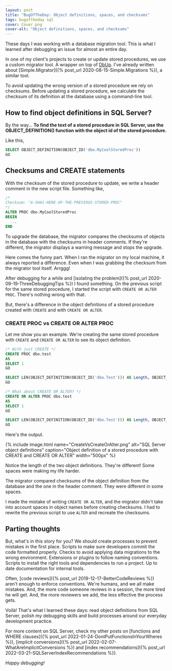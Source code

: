 ```yaml
---
layout: post
title: "BugOfTheDay: Object definitions, spaces, and checksums"
tags: bugoftheday sql
cover: Cover.png
cover-alt: "Object definitions, spaces, and checksums" 
---
```


These days I was working with a database migration tool. This is what I learned after debugging an issue for almost an entire day.

In one of my client's projects to create or update stored procedures, we use a custom migrator tool. A wrapper on top of [DbUp](https://github.com/DbUp/DbUp). I've already written about [Simple.Migrator]({% post_url 2020-08-15-Simple.Migrations %}), a similar tool.

To avoid updating the wrong version of a stored procedure we rely on checksums. Before updating a stored procedure, we calculate the checksum of its definition at the database using a command-line tool.

## How to find object definitions in SQL Server?

By the way... **To find the text of a stored procedure in SQL Server, use the OBJECT_DEFINITION() function with the object id of the stored procedure.**

Like this,

```sql
SELECT OBJECT_DEFINITION(OBJECT_ID('dbo.MyCoolStoredProc'))
GO
```

## Checksums and CREATE statements

With the checksum of the stored procedure to update, we write a header comment in the new script file. Something like,

```sql
/*
Checksum: "A-SHA1-HERE-OF-THE-PREVIOUS-STORED-PROC"
*/
ALTER PROC dbo.MyCoolStoredProc
BEGIN
  ...
END
```

To upgrade the database, the migrator compares the checksums of objects in the database with the checksums in header comments. If they're different, the migrator displays a warning message and stops the upgrade.

Here comes the funny part. When I ran the migrator on my local machine, it always reported a difference. Even when I was grabbing the checksum from the migrator tool itself. Arrggg!

After debugging for a while and [isolating the problem]({% post_url 2020-09-19-ThreeDebuggingTips %}) I found something. On the previous script for the same stored procedure, I started the script with `CREATE OR ALTER PROC`. There's nothing wrong with that.

But, there's a difference in the object definitions of a stored procedure created with `CREATE` and with `CREATE OR ALTER`.

### CREATE PROC vs CREATE OR ALTER PROC

Let me show you an example. We're creating the same stored procedure with `CREATE` and `CREATE OR ALTER` to see its object definition.

```sql
/* With just CREATE */
CREATE PROC dbo.test
AS
SELECT 1
GO

SELECT LEN(OBJECT_DEFINITION(OBJECT_ID('dbo.Test'))) AS Length, OBJECT_DEFINITION(OBJECT_ID('dbo.Test')) AS Text
GO

/* What about CREATE OR ALTER? */
CREATE OR ALTER PROC dbo.test
AS
SELECT 1
GO

SELECT LEN(OBJECT_DEFINITION(OBJECT_ID('dbo.Test'))) AS Length, OBJECT_DEFINITION(OBJECT_ID('dbo.Test')) AS Text
GO
```

Here's the output.

{% include image.html name="CreateVsCreateOrAlter.png" alt="SQL Server object definitions" caption="Object definition of a stored procedure with CREATE and CREATE OR ALTER" width="500px" %}

Notice the length of the two object definitions. They're different! Some spaces were making my life harder.

The migrator compared checksums of the object definition from the database and the one in the header comment. They were different in some spaces.

I made the mistake of writing `CREATE OR ALTER`, and the migrator didn't take into account spaces in object names before creating checksums. I had to rewrite the previous script to use `ALTER` and recreate the checksums.

## Parting thoughts

But, what's in this story for you? We should create processes to prevent mistakes in the first place. Scripts to make sure developers commit the code formatted properly. Checks to avoid applying data migrations to the wrong environment. Extensions or plugins to follow naming conventions. Scripts to install the right tools and dependencies to run a project. Up to date documentation for internal tools.

Often, [code reviews]({% post_url 2019-12-17-BetterCodeReviews %}) aren't enough to enforce conventions. We're humans, and we all make mistakes. And, the more code someone reviews in a session, the more tired he will get. And, the more reviewers we add, the less effective the process gets.

Voilà! That's what I learned these days: read object definitions from SQL Server, polish my debugging skills and build processes around our everyday development practice.

For more content on SQL Server, check my other posts on [functions and WHERE clauses]({% post_url 2022-01-24-DontPutFunctionsInYourWheres %}), [implicit conversions]({% post_url 2022-02-07-WhatAreImplicitConversions %}) and [index recommendations]({% post_url 2022-03-21-SQLServerIndexRecommendations %}).

_Happy debugging!_